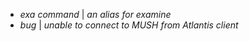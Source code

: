 - *exa command* | _an alias for examine_
- *bug* | _unable to connect to MUSH from Atlantis client_
